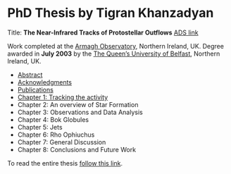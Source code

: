
# PhD Thesis by Tigran Khanzadyan

Title: **The Near-Infrared Tracks of Protostellar Outflows** [ADS link](http://adsabs.harvard.edu/abs/2003PhDT.........7K)

Work completed at the [Armagh Observatory](http://www.arm.ac.uk/), Northern Ireland, UK. Degree awarded in **July 2003** by the [The Queen’s University of Belfast](https://www.qub.ac.uk/), Northern Ireland, UK.

*   [Abstract](Abstract.md)
*   [Acknowledgments](Acknowledgments.md)
*   [Publications](publications.md)
*   [Chapter 1: Tracking the activity](Chapter-1.md)
*   Chapter 2: An overview of Star Formation
*   Chapter 3: Observations and Data Analysis
*   Chapter 4: Bok Globules
*   Chapter 5: Jets
*   Chapter 6: Rho Ophiuchus
*   Chapter 7: General Discussion
*   Chapter 8: Conclusions and Future Work

To read the entire thesis [follow this link](https://www.researchgate.net/profile/Tigran_Khanzadyan/publication/236345199_The_Near-Infrared_Tracks_of_Protostellar_Outflows/links/0c960517d74904c0db000000.pdf).
